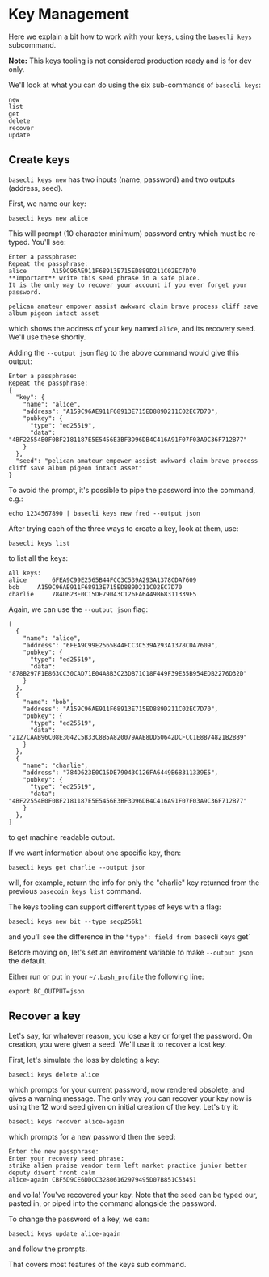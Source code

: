 # Key Management

Here we explain a bit how to work with your keys, using the `basecli keys` subcommand.

**Note:** This keys tooling is not considered production ready and is for dev only.

We'll look at what you can do using the six sub-commands of `basecli keys`:

```
new
list
get
delete
recover
update
```

## Create keys

`basecli keys new` has two inputs (name, password) and two outputs (address, seed).

First, we name our key:

```shelldown
basecli keys new alice
```

This will prompt (10 character minimum) password entry which must be re-typed. 
You'll see:

```
Enter a passphrase:
Repeat the passphrase:
alice		A159C96AE911F68913E715ED889D211C02EC7D70
**Important** write this seed phrase in a safe place.
It is the only way to recover your account if you ever forget your password.

pelican amateur empower assist awkward claim brave process cliff save album pigeon intact asset
```

which shows the address of your key named `alice`, and its recovery seed. We'll use these shortly.

Adding the `--output json` flag to the above command would give this output:

```
Enter a passphrase:
Repeat the passphrase:
{
  "key": {
    "name": "alice",
    "address": "A159C96AE911F68913E715ED889D211C02EC7D70",
    "pubkey": {
      "type": "ed25519",
      "data": "4BF22554B0F0BF2181187E5E5456E3BF3D96DB4C416A91F07F03A9C36F712B77"
    }
  },
  "seed": "pelican amateur empower assist awkward claim brave process cliff save album pigeon intact asset"
}
```

To avoid the prompt, it's possible to pipe the password into the command, e.g.:

```
echo 1234567890 | basecli keys new fred --output json
```

After trying each of the three ways to create a key, look at them, use:

```
basecli keys list
```

to list all the keys:

```
All keys:
alice		6FEA9C99E2565B44FCC3C539A293A1378CDA7609
bob		A159C96AE911F68913E715ED889D211C02EC7D70
charlie		784D623E0C15DE79043C126FA6449B68311339E5
```

Again, we can use the `--output json` flag:

```
[
  {
    "name": "alice",
    "address": "6FEA9C99E2565B44FCC3C539A293A1378CDA7609",
    "pubkey": {
      "type": "ed25519",
      "data": "878B297F1E863CC30CAD71E04A8B3C23DB71C18F449F39E35B954EDB2276D32D"
    }
  },
  {
    "name": "bob",
    "address": "A159C96AE911F68913E715ED889D211C02EC7D70",
    "pubkey": {
      "type": "ed25519",
      "data": "2127CAAB96C08E3042C5B33C8B5A820079AAE8DD50642DCFCC1E8B74821B2BB9"
    }
  },
  {
    "name": "charlie",
    "address": "784D623E0C15DE79043C126FA6449B68311339E5",
    "pubkey": {
      "type": "ed25519",
      "data": "4BF22554B0F0BF2181187E5E5456E3BF3D96DB4C416A91F07F03A9C36F712B77"
    }
  },
]
```

to get machine readable output.

If we want information about one specific key, then:

```
basecli keys get charlie --output json
```

will, for example, return the info for only the "charlie" key returned from the previous `basecoin keys list` command.

The keys tooling can support different types of keys with a flag:

```
basecli keys new bit --type secp256k1
```

and you'll see the difference in the `"type": field from `basecli keys get`

Before moving on, let's set an enviroment variable to make `--output json` the default.

Either run or put in your `~/.bash_profile` the following line:

```
export BC_OUTPUT=json
```

## Recover a key

Let's say, for whatever reason, you lose a key or forget the password. On creation, you were given a seed. We'll use it to recover a lost key.

First, let's simulate the loss by deleting a key:

```
basecli keys delete alice
```

which prompts for your current password, now rendered obsolete, and gives a warning message. The only way you can recover your key now is using the 12 word seed given on initial creation of the key. Let's try it:

```
basecli keys recover alice-again
```

which prompts for a new password then the seed:

```
Enter the new passphrase:
Enter your recovery seed phrase:
strike alien praise vendor term left market practice junior better deputy divert front calm
alice-again	CBF5D9CE6DDCC32806162979495D07B851C53451
```

and voila! You've recovered your key. Note that the seed can be typed our, pasted in, or piped into the command alongside the password.

To change the password of a key, we can:

```
basecli keys update alice-again
```

and follow the prompts.

That covers most features of the keys sub command.

<!-- use later in a test script, or more advance tutorial?
SEED=$(echo 1234567890 | basecli keys new fred -o json | jq .seed | tr -d \")
echo $SEED
(echo qwertyuiop; echo $SEED stamp) | basecli keys recover oops
(echo qwertyuiop; echo $SEED) | basecli keys recover derf
basecli keys get fred -o json
basecli keys get derf -o json
```
-->
